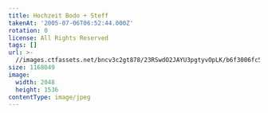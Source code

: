 ```yaml
---
title: Hochzeit Bodo + Steff
takenAt: '2005-07-06T06:52:44.000Z'
rotation: 0
license: All Rights Reserved
tags: []
url: >-
  //images.ctfassets.net/bncv3c2gt878/23RSwdO2JAYU3pgtyvOpLK/b6f3006fc54ab5db4bd464b535bd060e/hochzeit-bodo--steff_4559739185_o
size: 1168049
image:
  width: 2048
  height: 1536
contentType: image/jpeg
---
```


